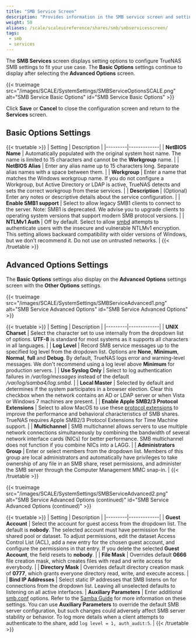 ```yaml
---
title: "SMB Service Screen"
description: "Provides information in the SMB service screen and settings."
weight: 50
aliases: /scale/scaleuireference/shares/smb/smbservicesscreen/
tags:
 - smb
 - services
---
```




The **SMB Services** screen displays setting options to configure TrueNAS SMB settings to fit your use case.
The **Basic Options** settings continue to display after selecting the **Advanced Options** screen.

{{< trueimage src="/images/SCALE/SystemSettings/SMBServiceOptionsSCALE.png" alt="SMB Service Basic Options" id="SMB Service Basic Options" >}}

Click **Save** or **Cancel** to close the configuration screen and return to the **Services** screen.

## Basic Options Settings

{{< truetable >}}
| Setting | Description |
|---------|-------------|
| **NetBIOS Name** | Automatically populated with the original system host name. The name is limited to 15 characters and cannot be the **Workgroup** name. |
| **NetBIOS Alias** | Enter any alias name up to 15 characters long. Separate alias names with a space between them. |
| **Workgroup** | Enter a name that matches the Windows workgroup name. If you do not configure a Workgroup, but Active Directory or LDAP is active, TrueNAS detects and sets the correct workgroup from these services. |
| **Description** | (Optional) Enter any notes or descriptive details about the service configuration. |
| **Enable SMB1 support** | Select to allow legacy SMB1 clients to connect to the server. Note: SMB1 is deprecated. We advise you to upgrade clients to operating system versions that support modern SMB protocol versions. |
| **NTLMv1 Auth** | Off by default. Select to allow [smbd](https://www.samba.org/samba/docs/current/man-html/smbd.8.html) attempts to authenticate users with the insecure and vulnerable NTLMv1 encryption. This setting allows backward compatibility with older versions of Windows, but we don't recommend it. Do not use on untrusted networks. |
{{< /truetable >}}

## Advanced Options Settings
The **Basic Options** settings also display on the **Advanced Options** settings screen with the **Other Options** settings.

{{< trueimage src="/images/SCALE/SystemSettings/SMBServiceAdvanced1.png" alt="SMB Service Advanced Options" id="SMB Service Advanced Options" >}}

{{< truetable >}}
| Setting | Description |
|---------|-------------|
| **UNIX Charset** | Select the character set to use internally from the dropdown list of options. **UTF-8** is standard for most systems as it supports all characters in all languages. |
| **Log Level** | Record SMB service messages up to the specified log level from the dropdown list. Options are **None**, **Minimum**, **Normal**, **full** and **Debug**. By default, TrueNAS logs error and warning-level messages. We don't recommend using a log level above **Minimum** for production servers. |
| **Use Syslog Only** | Select to log authentication failures in */var/log/messages* instead of the default */var/log/samba4/log.smbd*. |
| **Local Master** | Selected by default and determines if the system participates in a browser election. Clear this checkbox when the network contains an AD or LDAP server or when Vista or Windows 7 machines are present. |
| **Enable Apple SMB2/3 Protocol Extensions** | Select to allow MacOS to use these [protocol extensions](https://support.apple.com/en-us/HT210803) to improve the performance and behavioral characteristics of SMB shares. TrueNAS requires Apple SMB2/3 Protocol Extensions for Time Machine support. |
| **Multichannel** | SMB multichannel allows servers to use multiple network connections simultaneously by combining the bandwidth of several network interface cards (NICs) for better performance. SMB multichannel does not function if you combine NICs into a LAGG. |
| **Administrators Group** | Enter or select members from the dropdown list. Members of this group are local administrators and automatically have privileges to take ownership of any file in an SMB share, reset permissions, and administer the SMB server through the Computer Management MMC snap-in. |
{{< /truetable >}}

{{< trueimage src="/images/SCALE/SystemSettings/SMBServiceAdvanced2.png" alt="SMB Service Advanced Options (continued)" id="SMB Service Advanced Options (continued)" >}}

{{< truetable >}}
| Setting | Description |
|---------|-------------|
| **Guest Account** | Select the account for guest access from the dropdown list. The default is **nobody**. The selected account must have permission for the shared pool or dataset. To adjust permissions, edit the dataset Access Control List (ACL), add a new entry for the chosen guest account, and configure the permissions in that entry. If you delete the selected **Guest Account**, the field resets to **nobody**. |
| **File Mask** | Overrides default **0666** file creation mask, which creates files with read and write access for everybody. |
| **Directory Mask** | Overrides default directory creation mask of **0777**, which grants everyone directory read, write, and execute access. |
| **Bind IP Addresses** | Select static IP addresses that SMB listens on for connections from the dropdown list. Leaving all unselected defaults to listening on all active interfaces.
| **Auxiliary Parameters** | Enter additional [smb.conf](https://www.samba.org/samba/docs/current/man-html/smb.conf.5.html) options. Refer to the [Samba Guide](http://www.oreilly.com/openbook/samba/book/appb_02.html) for more information on these settings. You can use **Auxiliary Parameters** to override the default SMB server configuration, but such changes could adversely affect SMB server stability or behavior. To log more details when a client attempts to authenticate to the share, add `log level = 1, auth_audit:5`. |
{{< /truetable >}}
